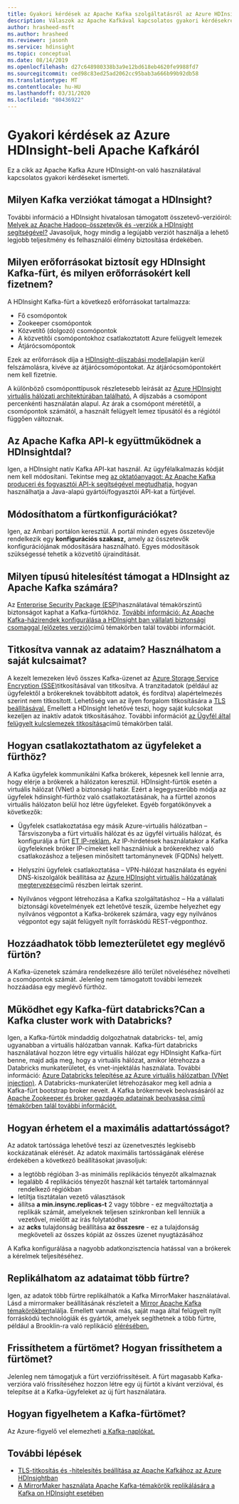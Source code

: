 ```yaml
---
title: Gyakori kérdések az Apache Kafka szolgáltatásról az Azure HDInsightban
description: Válaszok az Apache Kafkával kapcsolatos gyakori kérdésekre az Azure HDInsight ban, amely egy felügyelt Hadoop felhőszolgáltatás.
author: hrasheed-msft
ms.author: hrasheed
ms.reviewer: jasonh
ms.service: hdinsight
ms.topic: conceptual
ms.date: 08/14/2019
ms.openlocfilehash: d27c648980338b3a9e12bd618eb4620fe9988fd7
ms.sourcegitcommit: ced98c83ed25ad2062cc95bab3a666b99b92db58
ms.translationtype: MT
ms.contentlocale: hu-HU
ms.lasthandoff: 03/31/2020
ms.locfileid: "80436922"
---
```

# <a name="frequently-asked-questions-about-apache-kafka-in-azure-hdinsight"></a>Gyakori kérdések az Azure HDInsight-beli Apache Kafkáról

Ez a cikk az Apache Kafka Azure HDInsight-on való használatával kapcsolatos gyakori kérdéseket ismerteti.

## <a name="what-kafka-versions-are-supported-by-hdinsight"></a>Milyen Kafka verziókat támogat a HDInsight?

További információ a HDInsight hivatalosan támogatott összetevő-verzióiról: [Melyek az Apache Hadoop-összetevők és -verziók a HDInsight segítségével?](../hdinsight-component-versioning.md#supported-hdinsight-versions) Javasoljuk, hogy mindig a legújabb verziót használja a lehető legjobb teljesítmény és felhasználói élmény biztosítása érdekében.

## <a name="what-resources-are-provided-in-an-hdinsight-kafka-cluster-and-what-resources-am-i-charged-for"></a>Milyen erőforrásokat biztosít egy HDInsight Kafka-fürt, és milyen erőforrásokért kell fizetnem?

A HDInsight Kafka-fürt a következő erőforrásokat tartalmazza:

* Fő csomópontok
* Zookeeper csomópontok
* Közvetítő (dolgozó) csomópontok 
* A közvetítői csomópontokhoz csatlakoztatott Azure felügyelt lemezek
* Átjárócsomópontok

Ezek az erőforrások díja a [HDInsight-díjszabási modell](https://azure.microsoft.com/pricing/details/hdinsight/)alapján kerül felszámolásra, kivéve az átjárócsomópontokat. Az átjárócsomópontokért nem kell fizetnie.

A különböző csomóponttípusok részletesebb leírását az [Azure HDInsight virtuális hálózati architektúrában található.](../hdinsight-virtual-network-architecture.md) A díjszabás a csomópont percenkénti használatán alapul. Az árak a csomópont méretétől, a csomópontok számától, a használt felügyelt lemez típusától és a régiótól függően változnak.

## <a name="do-apache-kafka-apis-work-with-hdinsight"></a>Az Apache Kafka API-k együttműködnek a HDInsightdal?

Igen, a HDInsight natív Kafka API-kat használ. Az ügyfélalkalmazás kódját nem kell módosítani. Tekintse meg [az oktatóanyagot: Az Apache Kafka produceri és fogyasztói API-k segítségével megtudhatja,](./apache-kafka-producer-consumer-api.md) hogyan használhatja a Java-alapú gyártói/fogyasztói API-kat a fürtjével.

## <a name="can-i-change-cluster-configurations"></a>Módosíthatom a fürtkonfigurációkat?

Igen, az Ambari portálon keresztül. A portál minden egyes összetevője rendelkezik egy **konfigurációs szakasz,** amely az összetevők konfigurációjának módosítására használható. Egyes módosítások szükségessé tehetik a közvetítő újraindítását.

## <a name="what-type-of-authentication-does-hdinsight-support-for-apache-kafka"></a>Milyen típusú hitelesítést támogat a HDInsight az Apache Kafka számára?

Az [Enterprise Security Package (ESP)](../domain-joined/apache-domain-joined-architecture.md)használatával témakörszintű biztonságot kaphat a Kafka-fürtökhöz. [További információ: Az Apache Kafka-házirendek konfigurálása a HDInsight ban vállalati biztonsági csomaggal (előzetes verzió)](../domain-joined/apache-domain-joined-run-kafka.md)című témakörben talál további információt.

## <a name="is-my-data-encrypted-can-i-use-my-own-keys"></a>Titkosítva vannak az adataim? Használhatom a saját kulcsaimat?

A kezelt lemezeken lévő összes Kafka-üzenet az [Azure Storage Service Encryption (SSE)](../../storage/common/storage-service-encryption.md)titkosításával van titkosítva. A tranzitadatok (például az ügyfelektől a brókereknek továbbított adatok, és fordítva) alapértelmezés szerint nem titkosított. Lehetőség van az ilyen forgalom titkosítására a [TLS beállításával.](./apache-kafka-ssl-encryption-authentication.md) Emellett a HDInsight lehetővé teszi, hogy saját kulcsokat kezeljen az inaktív adatok titkosításához. További információt [az Ügyfél által felügyelt kulcslemezek titkosítása](../disk-encryption.md)című témakörben talál.

## <a name="how-do-i-connect-clients-to-my-cluster"></a>Hogyan csatlakoztathatom az ügyfeleket a fürthöz?

A Kafka ügyfelek kommunikálni Kafka brókerek, képesnek kell lennie arra, hogy elérje a brókerek a hálózaton keresztül. HDInsight-fürtök esetén a virtuális hálózat (VNet) a biztonsági határ. Ezért a legegyszerűbb módja az ügyfelek hdinsight-fürthöz való csatlakoztatásának, ha a fürttel azonos virtuális hálózaton belül hoz létre ügyfeleket. Egyéb forgatókönyvek a következők:

* Ügyfelek csatlakoztatása egy másik Azure-virtuális hálózatban – Társviszonyba a fürt virtuális hálózat és az ügyfél virtuális hálózat, és konfigurálja a fürt [ET IP-reklám.](apache-kafka-connect-vpn-gateway.md#configure-kafka-for-ip-advertising) Az IP-hirdetések használatakor a Kafka ügyfeleknek bróker IP-címeket kell használniuk a brókerekhez való csatlakozáshoz a teljesen minősített tartománynevek (FQDNs) helyett.

* Helyszíni ügyfelek csatlakoztatása – VPN-hálózat használata és egyéni DNS-kiszolgálók beállítása az [Azure HDInsight virtuális hálózatának megtervezése](../hdinsight-plan-virtual-network-deployment.md)című részben leírtak szerint.

* Nyilvános végpont létrehozása a Kafka szolgáltatáshoz – Ha a vállalati biztonsági követelmények ezt lehetővé teszik, üzembe helyezhet egy nyilvános végpontot a Kafka-brókerek számára, vagy egy nyilvános végpontot egy saját felügyelt nyílt forráskódú REST-végponthoz.

## <a name="can-i-add-more-disk-space-on-an-existing-cluster"></a>Hozzáadhatok több lemezterületet egy meglévő fürtön?

A Kafka-üzenetek számára rendelkezésre álló terület növeléséhez növelheti a csomópontok számát. Jelenleg nem támogatott további lemezek hozzáadása egy meglévő fürthöz.

## <a name="can-a-kafka-cluster-work-with-databricks"></a>Működhet egy Kafka-fürt databricks?Can a Kafka cluster work with Databricks? 

Igen, a Kafka-fürtök mindaddig dolgozhatnak databricks- tel, amíg ugyanabban a virtuális hálózatban vannak. Kafka-fürt databricks használatával hozzon létre egy virtuális hálózat egy HDInsight Kafka-fürt benne, majd adja meg, hogy a virtuális hálózat, amikor létrehozza a Databricks munkaterületet, és vnet-injektálás használata. További információ: [Azure Databricks telepítése az Azure virtuális hálózatban (VNet injection)](https://docs.microsoft.com/azure/databricks/administration-guide/cloud-configurations/azure/vnet-inject). A Databricks-munkaterület létrehozásakor meg kell adnia a Kafka-fürt bootstrap broker neveit. A Kafka brókernevek beolvasásáról az [Apache Zookeeper és broker gazdagép adatainak beolvasása című témakörben talál további információt.](https://docs.microsoft.com/azure/hdinsight/kafka/apache-kafka-get-started#getkafkainfo)

## <a name="how-can-i-have-maximum-data-durability"></a>Hogyan érhetem el a maximális adattartósságot?

Az adatok tartóssága lehetővé teszi az üzenetvesztés legkisebb kockázatának elérését. Az adatok maximális tartósságának elérése érdekében a következő beállításokat javasoljuk:

* a legtöbb régióban 3-as minimális replikációs tényezőt alkalmaznak
* legalább 4 replikációs tényezőt használ két tartalék tartománnyal rendelkező régiókban
* letiltja tisztátalan vezető választások
* állítsa **a min.insync.replicas-t** 2 vagy többre - ez megváltoztatja a replikák számát, amelyeknek teljesen szinkronban kell lenniük a vezetővel, mielőtt az írás folytatódhat
* az **acks** tulajdonság beállítása **az összesre** - ez a tulajdonság megköveteli az összes kópiát az összes üzenet nyugtázásához

A Kafka konfigurálása a nagyobb adatkonzisztencia hatással van a brókerek a kérelmek teljesítéséhez.

## <a name="can-i-replicate-my-data-to-multiple-clusters"></a>Replikálhatom az adataimat több fürtre?

Igen, az adatok több fürtre replikálhatók a Kafka MirrorMaker használatával. Lásd a mirrormaker beállításának részleteit a [Mirror Apache Kafka témakörökben](apache-kafka-mirroring.md)találja. Emellett vannak más, saját maga által felügyelt nyílt forráskódú technológiák és gyártók, amelyek segíthetnek a több fürtre, például a Brooklin-ra való replikáció [elérésében.](https://github.com/linkedin/Brooklin/)

## <a name="can-i-upgrade-my-cluster-how-should-i-upgrade-my-cluster"></a>Frissíthetem a fürtömet? Hogyan frissíthetem a fürtömet?

Jelenleg nem támogatjuk a fürt verziófrissítéseit. A fürt magasabb Kafka-verzióra való frissítéséhez hozzon létre egy új fürtöt a kívánt verzióval, és telepítse át a Kafka-ügyfeleket az új fürt használatára.

## <a name="how-do-i-monitor-my-kafka-cluster"></a>Hogyan figyelhetem a Kafka-fürtömet?

Az Azure-figyelő vel elemezheti [a Kafka-naplókat.](./apache-kafka-log-analytics-operations-management.md)

## <a name="next-steps"></a>További lépések

* [TLS-titkosítás és -hitelesítés beállítása az Apache Kafkához az Azure HDInsightban](./apache-kafka-ssl-encryption-authentication.md)
* [A MirrorMaker használata Apache Kafka-témakörök replikálására a Kafka on HDInsight esetében](./apache-kafka-mirroring.md)
